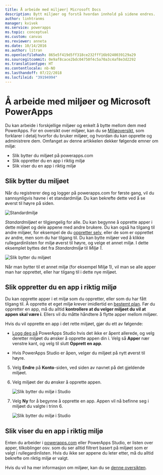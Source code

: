 ```yaml
---
title: Å arbeide med miljøer| Microsoft Docs
description: Bytt miljøer og forstå hvordan innhold på sidene endres.
author: linhtranms
manager: kvivek
ms.service: powerapps
ms.topic: conceptual
ms.custom: canvas
ms.reviewer: anneta
ms.date: 10/14/2016
ms.author: litran
ms.openlocfilehash: 865e5f419d5ff318ce232fff16b9240039129a29
ms.sourcegitcommit: 0e9af8cace2bdc04750f4c5a70a3c4af8e3d2292
ms.translationtype: HT
ms.contentlocale: nb-NO
ms.lasthandoff: 07/22/2018
ms.locfileid: "39194994"
---
```

# <a name="working-with-environments-and-microsoft-powerapps"></a>Å arbeide med miljøer og Microsoft PowerApps
Du kan arbeide i forskjellige miljøer og enkelt å bytte mellom dem med PowerApps. For en oversikt over miljøer, kan du se [Miljøoversikt](../../administrator/environments-overview.md), som forklarer i detalj hvorfor du bruker miljøer, og hvordan du kan opprette og administrere dem. Omfanget av denne artikkelen dekker følgende emner om miljø:

* Slik bytter du miljøet på powerapps.com
* Slik oppretter du en app i riktig miljø
* Slik viser du en app i riktig miljø

## <a name="switch-the-environment"></a>Slik bytter du miljøet
Når du registrerer deg og logger på powerapps.com for første gang, vil du sannsynligvis havne i et standardmiljø. Du kan bekrefte dette ved å se øverst til høyre på siden.

![Standardmiljø](./media/working-with-environments/env-dropdown.png)

*Standardmiljøet* er tilgjengelig for alle. Du kan begynne å opprette apper i dette miljøet og dele appene med andre brukere. Du kan også ha tilgang til andre miljøer, for eksempel de du [oppretter selv](../../administrator/environments-administration.md), eller de som er opprettet av andre, men som du har tilgang til. Du kan bytte miljøer ved å klikke rullegardinlisten for miljø øverst til høyre, og velge et annet miljø. I dette eksemplet byttes det fra *Standardmiljø* til *Miljø 1*.

![Slik bytter du miljøet](./media/working-with-environments/switch-env.png)

Når man bytter til et annet miljø (for eksempel Miljø 1), vil man se alle apper man har opprettet, eller har tilgang til i dette nye miljøet.

## <a name="create-apps-in-the-right-environment"></a>Slik oppretter du en app i riktig miljø
Du kan opprette apper i et miljø som du oppretter, eller som du har fått tilgang til. Å opprette et eget miljø krever imidlertid en [bestemt plan](../../administrator/pricing-billing-skus.md). Før du oppretter en app, må du alltid **kontrollere at du velger miljøet du vil at appen skal være i**. Ellers vil du måtte håndtere å flytte apper mellom miljøer.

Hvis du vil opprette en app i det rette miljøet, gjør du ett av følgende:

- [Logg deg på](http://web.powerapps.com?utm_source=padocs&utm_medium=linkinadoc&utm_campaign=referralsfromdoc) PowerApps Studio hvis det ikke er åpent allerede, og velg deretter miljøet du ønsker å opprette appen din i. Velg så **Apper** nær venstre kant, og velg til slutt **Opprett en app**.

- Hvis PowerApps Studio er åpen, velger du miljøet på nytt øverst til høyre.

5. Velg **Endre** på **Konto**-siden, ved siden av navnet på det gjeldende miljøet.

6. Velg miljøet der du ønsker å opprette appen.

    ![Slik bytter du miljø i Studio](./media/working-with-environments/studio-env-dropdown2.PNG)

7. Velg **Ny** for å begynne å opprette en app. Appen vil nå befinne seg i miljøet du valgte i trinn 6.

    ![Slik bytter du miljø i Studio](./media/working-with-environments/new-app.PNG)

## <a name="view-apps-in-the-right-environment"></a>Slik viser du en app i riktig miljø
Enten du arbeider i [powerapps.com](http://web.powerapps.com?utm_source=padocs&utm_medium=linkinadoc&utm_campaign=referralsfromdoc) eller PowerApps Studio, er listen over apper, tilkoblinger osv. som du ser alltid filtrert basert på miljøet som er valgt i rullegardinlisten. Hvis du ikke ser appene du leter etter, må du alltid bekrefte om riktig miljø er valgt.

Hvis du vil ha mer informasjon om miljøer, kan du se [denne oversikten](../../administrator/environments-overview.md).
